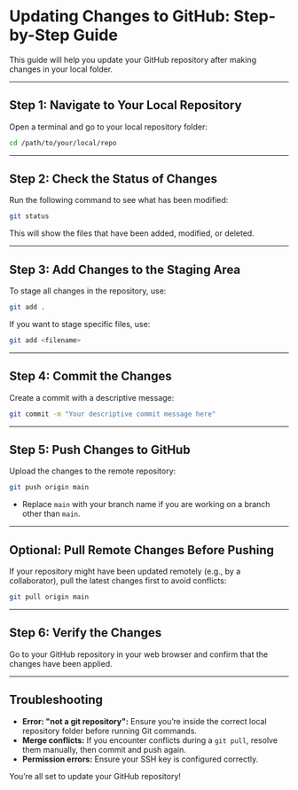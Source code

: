 # Updating Changes to GitHub: Step-by-Step Guide

This guide will help you update your GitHub repository after making changes in your local folder.

---

## Step 1: Navigate to Your Local Repository
Open a terminal and go to your local repository folder:
```bash
cd /path/to/your/local/repo
```

---

## Step 2: Check the Status of Changes
Run the following command to see what has been modified:
```bash
git status
```
This will show the files that have been added, modified, or deleted.

---

## Step 3: Add Changes to the Staging Area
To stage all changes in the repository, use:
```bash
git add .
```
If you want to stage specific files, use:
```bash
git add <filename>
```

---

## Step 4: Commit the Changes
Create a commit with a descriptive message:
```bash
git commit -m "Your descriptive commit message here"
```

---

## Step 5: Push Changes to GitHub
Upload the changes to the remote repository:
```bash
git push origin main
```
- Replace `main` with your branch name if you are working on a branch other than `main`.

---

## Optional: Pull Remote Changes Before Pushing
If your repository might have been updated remotely (e.g., by a collaborator), pull the latest changes first to avoid conflicts:
```bash
git pull origin main
```

---

## Step 6: Verify the Changes
Go to your GitHub repository in your web browser and confirm that the changes have been applied.

---

## Troubleshooting
- **Error: "not a git repository":**
  Ensure you’re inside the correct local repository folder before running Git commands.
- **Merge conflicts:**
  If you encounter conflicts during a `git pull`, resolve them manually, then commit and push again.
- **Permission errors:**
  Ensure your SSH key is configured correctly.

You’re all set to update your GitHub repository!
